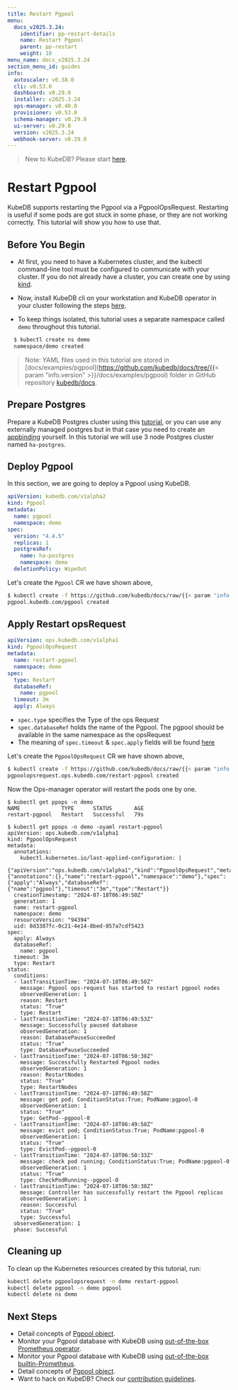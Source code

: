 ```yaml
---
title: Restart Pgpool
menu:
  docs_v2025.3.24:
    identifier: pp-restart-details
    name: Restart Pgpool
    parent: pp-restart
    weight: 10
menu_name: docs_v2025.3.24
section_menu_id: guides
info:
  autoscaler: v0.38.0
  cli: v0.53.0
  dashboard: v0.29.0
  installer: v2025.3.24
  ops-manager: v0.40.0
  provisioner: v0.53.0
  schema-manager: v0.29.0
  ui-server: v0.29.0
  version: v2025.3.24
  webhook-server: v0.29.0
---
```


> New to KubeDB? Please start [here](/docs/v2025.3.24/README).

# Restart Pgpool

KubeDB supports restarting the Pgpool via a PgpoolOpsRequest. Restarting is useful if some pods are got stuck in some phase, or they are not working correctly. This tutorial will show you how to use that.

## Before You Begin

- At first, you need to have a Kubernetes cluster, and the kubectl command-line tool must be configured to communicate with your cluster. If you do not already have a cluster, you can create one by using [kind](https://kind.sigs.k8s.io/docs/user/quick-start/).

- Now, install KubeDB cli on your workstation and KubeDB operator in your cluster following the steps [here](/docs/v2025.3.24/setup/README).

- To keep things isolated, this tutorial uses a separate namespace called `demo` throughout this tutorial.

```bash
  $ kubectl create ns demo
  namespace/demo created
  ```

> Note: YAML files used in this tutorial are stored in [docs/examples/pgpool](https://github.com/kubedb/docs/tree/{{< param "info.version" >}}/docs/examples/pgpool) folder in GitHub repository [kubedb/docs](https://github.com/kubedb/docs).

## Prepare Postgres
Prepare a KubeDB Postgres cluster using this [tutorial](/docs/v2025.3.24/guides/postgres/clustering/streaming_replication), or you can use any externally managed postgres but in that case you need to create an [appbinding](/docs/v2025.3.24/guides/pgpool/concepts/appbinding) yourself. In this tutorial we will use 3 node Postgres cluster named `ha-postgres`.

## Deploy Pgpool

In this section, we are going to deploy a Pgpool using KubeDB.

```yaml
apiVersion: kubedb.com/v1alpha2
kind: Pgpool
metadata:
  name: pgpool
  namespace: demo
spec:
  version: "4.4.5"
  replicas: 1
  postgresRef:
    name: ha-postgres
    namespace: demo
  deletionPolicy: WipeOut
```

Let's create the `Pgpool` CR we have shown above,

```bash
$ kubectl create -f https://github.com/kubedb/docs/raw/{{< param "info.version" >}}/docs/examples/pgpool/restart/pgpool.yaml
pgpool.kubedb.com/pgpool created
```

## Apply Restart opsRequest

```yaml
apiVersion: ops.kubedb.com/v1alpha1
kind: PgpoolOpsRequest
metadata:
  name: restart-pgpool
  namespace: demo
spec:
  type: Restart
  databaseRef:
    name: pgpool
  timeout: 3m
  apply: Always
```

- `spec.type` specifies the Type of the ops Request
- `spec.databaseRef` holds the name of the Pgpool.  The pgpool should be available in the same namespace as the opsRequest
- The meaning of `spec.timeout` & `spec.apply` fields will be found [here](/docs/v2025.3.24/guides/pgpool/concepts/opsrequest#spectimeout)

Let's create the `PgpoolOpsRequest` CR we have shown above,

```bash
$ kubectl create -f https://github.com/kubedb/docs/raw/{{< param "info.version" >}}/docs/examples/pgpool/restart/ops.yaml
pgpoolopsrequest.ops.kubedb.com/restart-pgpool created
```

Now the Ops-manager operator will restart the pods one by one.

```shell
$ kubectl get ppops -n demo
NAME             TYPE      STATUS       AGE
restart-pgpool   Restart   Successful   79s

$ kubectl get ppops -n demo -oyaml restart-pgpool
apiVersion: ops.kubedb.com/v1alpha1
kind: PgpoolOpsRequest
metadata:
  annotations:
    kubectl.kubernetes.io/last-applied-configuration: |
      {"apiVersion":"ops.kubedb.com/v1alpha1","kind":"PgpoolOpsRequest","metadata":{"annotations":{},"name":"restart-pgpool","namespace":"demo"},"spec":{"apply":"Always","databaseRef":{"name":"pgpool"},"timeout":"3m","type":"Restart"}}
  creationTimestamp: "2024-07-18T06:49:50Z"
  generation: 1
  name: restart-pgpool
  namespace: demo
  resourceVersion: "94394"
  uid: 8d3387fc-0c21-4e14-8bed-857a7cdf5423
spec:
  apply: Always
  databaseRef:
    name: pgpool
  timeout: 3m
  type: Restart
status:
  conditions:
  - lastTransitionTime: "2024-07-18T06:49:50Z"
    message: Pgpool ops-request has started to restart pgpool nodes
    observedGeneration: 1
    reason: Restart
    status: "True"
    type: Restart
  - lastTransitionTime: "2024-07-18T06:49:53Z"
    message: Successfully paused database
    observedGeneration: 1
    reason: DatabasePauseSucceeded
    status: "True"
    type: DatabasePauseSucceeded
  - lastTransitionTime: "2024-07-18T06:50:38Z"
    message: Successfully Restarted Pgpool nodes
    observedGeneration: 1
    reason: RestartNodes
    status: "True"
    type: RestartNodes
  - lastTransitionTime: "2024-07-18T06:49:58Z"
    message: get pod; ConditionStatus:True; PodName:pgpool-0
    observedGeneration: 1
    status: "True"
    type: GetPod--pgpool-0
  - lastTransitionTime: "2024-07-18T06:49:58Z"
    message: evict pod; ConditionStatus:True; PodName:pgpool-0
    observedGeneration: 1
    status: "True"
    type: EvictPod--pgpool-0
  - lastTransitionTime: "2024-07-18T06:50:33Z"
    message: check pod running; ConditionStatus:True; PodName:pgpool-0
    observedGeneration: 1
    status: "True"
    type: CheckPodRunning--pgpool-0
  - lastTransitionTime: "2024-07-18T06:50:38Z"
    message: Controller has successfully restart the Pgpool replicas
    observedGeneration: 1
    reason: Successful
    status: "True"
    type: Successful
  observedGeneration: 1
  phase: Successful
```


## Cleaning up

To clean up the Kubernetes resources created by this tutorial, run:

```bash
kubectl delete pgpoolopsrequest -n demo restart-pgpool
kubectl delete pgpool -n demo pgpool
kubectl delete ns demo
```

## Next Steps

- Detail concepts of [Pgpool object](/docs/v2025.3.24/guides/pgpool/concepts/pgpool).
- Monitor your Pgpool database with KubeDB using [out-of-the-box Prometheus operator](/docs/v2025.3.24/guides/pgpool/monitoring/using-prometheus-operator).
- Monitor your Pgpool database with KubeDB using [out-of-the-box builtin-Prometheus](/docs/v2025.3.24/guides/pgpool/monitoring/using-builtin-prometheus).
- Detail concepts of [Pgpool object](/docs/v2025.3.24/guides/pgpool/concepts/pgpool).
- Want to hack on KubeDB? Check our [contribution guidelines](/docs/v2025.3.24/CONTRIBUTING).
